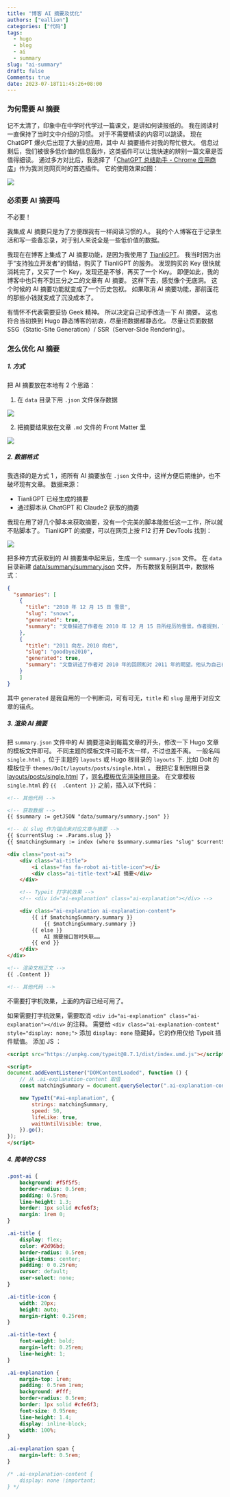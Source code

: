 ```yaml
---
title: "博客 AI 摘要及优化"
authors: ["eallion"]
categories: ["代码"]
tags: 
  - hugo
  - blog
  - ai
  - summary
slug: "ai-summary"
draft: false
Comments: true
date: 2023-07-18T11:45:26+08:00
---
```


### 为何需要 AI 摘要

记不太清了，印象中在中学时代学过一篇课文，是讲如何读报纸的。
我在阅读时一直保持了当时文中介绍的习惯。
对于不需要精读的内容可以跳读。
现在 ChatGPT 爆火后出现了大量的应用，其中 AI 摘要插件对我的帮忙很大。
信息过剩后，我们被很多低价值的信息轰炸，这类插件可以让我快速的辨别一篇文章是否值得细读。
通过多方对比后，我选择了「[ChatGPT 总结助手 - Chrome 应用商店](https://chrome.google.com/webstore/detail/chatgpt-summary-assistant/nnjcoododbeemlmmhbfmmkbneniepaog)」作为我浏览网页时的首选插件。
它的使用效果如图：

![](https://images.eallion.com/images/2023/07/chatgpt_summary.gif)

### 必须要 AI 摘要吗

不必要！

我集成 AI 摘要只是为了方便跟我有一样阅读习惯的人。
我的个人博客在于记录生活和写一些备忘录，对于别人来说全是一些低价值的数据。

我现在在博客上集成了 AI 摘要功能，是因为我使用了 [TianliGPT](https://tianli-blog.club/tianligpt/)。
我当时因为出于“支持独立开发者”的情结，购买了 TianliGPT 的服务。
发现购买的 Key 很快就消耗完了，又买了一个 Key，发现还是不够，再买了一个 Key。
即便如此，我的博客中也只有不到三分之二的文章有 AI 摘要。
这样下去，感觉像个无底洞。
这个时候的 AI 摘要功能就变成了一个历史包袱。
如果取消 AI 摘要功能，那前面花的那些小钱就变成了沉没成本了。

有情怀不代表需要妥协 Geek 精神。
所以决定自己动手改造一下 AI 摘要。
这也符合当初换到 Hugo 静态博客的初衷，尽量把数据都静态化。
尽量让页面数据 SSG（Static-Site Generation）/ SSR（Server-Side Rendering）。

### 怎么优化 AI 摘要

##### 1. 方式

把 AI 摘要放在本地有 2 个思路：

1. 在 `data` 目录下用 `.json` 文件保存数据

![](https://images.eallion.com/images/2023/07/data_summary_json.png)

2. 把摘要结果放在文章 `.md` 文件的 Front Matter 里

![](https://images.eallion.com/images/2023/07/summary_frontmatter.png)

##### 2. 数据格式

我选择的是方式 1 ，把所有 AI 摘要放在 `.json` 文件中，这样方便后期维护，也不破坏现有文章。
数据来源：

- TianliGPT 已经生成的摘要
- 通过脚本从 ChatGPT 和 Claude2 获取的摘要

我现在用了好几个脚本来获取摘要，没有一个完美的脚本能胜任这一工作，所以就不贴脚本了。
TianliGPT 的摘要，可以在网页上按 F12 打开 DevTools 找到：

![](https://images.eallion.com/images/2023/07/tianligpt_response.png)

把多种方式获取到的 AI 摘要集中起来后，生成一个 `summary.json` 文件。
在 `data` 目录新建 <i class="fab fa-github fa-fw"></i>[data/summary/summary.json](https://github.com/eallion/eallion.com/blob/240215451d1aa3133c929428e6efb238c0baa908/data/summary/summary.json) 文件， 所有数据复制到其中，数据格式：

```json
{
  "summaries": [
    {
      "title": "2010 年 12 月 15 日 雪景",
      "slug": "snows",
      "generated": true,
      "summary": "文章描述了作者在 2010 年 12 月 15 日所经历的雪景。作者提到，下雪之前天空只有几点零星的白天，没人预料到会下这么大的雪。作者认为家乡可能下得更大。文章还提到了关于地址设定和程序错误的问题，并以数字花园用爱发电作为结尾。"
    },
    {
      "title": "2011 向左，2010 向右",
      "slug": "goodbye2010",
      "generated": true,
      "summary": "文章讲述了作者对 2010 年的回顾和对 2011 年的期望。他认为自己在过去一年中太过于为别人而活，失去了自我。他希望新的一年能更加积极阳光，并将经历和感悟当成财富。最后，他表示不再傻逼地诉说苦难，祝大家新年快乐。"
    }
    ]
}
```

其中 `generated` 是我自用的一个判断词，可有可无，`title` 和 `slug` 是用于对应文章的锚点。

##### 3. 渲染 AI 摘要

把 `summary.json` 文件中的 AI 摘要渲染到每篇文章的开头，修改一下 Hugo 文章的模板文件即可。
不同主题的模板文件可能不太一样，不过也差不离。
一般名叫 `single.html` ，位于主题的 `layouts` 或 Hugo 根目录的 `layouts` 下.
比如 DoIt 的模板位于 `themes/DoIt/layouts/posts/single.html` 。
我把它复制到根目录 <i class="fab fa-github fa-fw"></i>[layouts/posts/single.html](https://github.com/eallion/eallion.com/blob/240215451d1aa3133c929428e6efb238c0baa908/layouts/posts/single.html) 了，[同名模板优先渲染根目录](https://gohugo.io/templates/lookup-order/#hugo-layouts-lookup-rules-with-theme)。
在文章模板 `single.html` 的 `{{  .Content }}` 之前，插入以下代码：

```html
<!-- 其他代码 -->

<!-- 获取数据 -->
{{ $summary := getJSON "data/summary/summary.json" }}

<!-- 以 slug 作为锚点来对应文章与摘要 -->
{{ $currentSlug := .Params.slug }}
{{ $matchingSummary := index (where $summary.summaries "slug" $currentSlug) 0 }}

<div class="post-ai">
    <div class="ai-title">
        <i class="fas fa-robot ai-title-icon"></i>
        <div class="ai-title-text">AI 摘要</div>
    </div>

    <!-- Typeit 打字机效果 -->
    <!-- <div id="ai-explanation" class="ai-explanation"></div> -->

    <div class="ai-explanation ai-explanation-content">
        {{ if $matchingSummary.summary }}
            {{ $matchingSummary.summary }}
        {{ else }}
            AI 摘要接口暂时失联……
        {{ end }}
    </div>
</div>

<!-- 渲染文档正文 -->
{{ .Content }}

<!-- 其他代码 -->
```

不需要打字机效果，上面的内容已经可用了。

如果需要打字机效果，需要取消 `<div id="ai-explanation" class="ai-explanation"></div>` 的注释。
需要给 `<div class="ai-explanation-content" style="display: none;">` 添加 `display: none` 隐藏掉，它的作用仅给 Typeit 插件赋值。
添加 JS ：

```html
<script src="https://unpkg.com/typeit@8.7.1/dist/index.umd.js"></script>

<script>
document.addEventListener("DOMContentLoaded", function () {
    // 从 .ai-explanation-content 取值
    const matchingSummary = document.querySelector(".ai-explanation-content").textContent;

    new TypeIt("#ai-explanation", {
        strings: matchingSummary,
        speed: 50,
        lifeLike: true,
        waitUntilVisible: true,
    }).go();
});
</script>
```

##### 4. 简单的 CSS

```css
.post-ai {
    background: #f5f5f5;
    border-radius: 0.5rem;
    padding: 0.5rem;
    line-height: 1.3;
    border: 1px solid #cfe6f3;
    margin: 1rem 0;
}

.ai-title {
    display: flex;
    color: #2d96bd;
    border-radius: 0.5rem;
    align-items: center;
    padding: 0 0.25rem;
    cursor: default;
    user-select: none;
}

.ai-title-icon {
    width: 20px;
    height: auto;
    margin-right: 0.25rem;
}

.ai-title-text {
    font-weight: bold;
    margin-left: 0.25rem;
    line-height: 1;
}

.ai-explanation {
    margin-top: 1rem;
    padding: 0.5rem 1rem;
    background: #fff;
    border-radius: 0.5rem;
    border: 1px solid #cfe6f3;
    font-size: 0.95rem;
    line-height: 1.4;
    display: inline-block;
    width: 100%;
}

.ai-explanation span {
    margin-left: 0.5rem;
}

/* .ai-explanation-content {
    display: none !important;
} */
```
